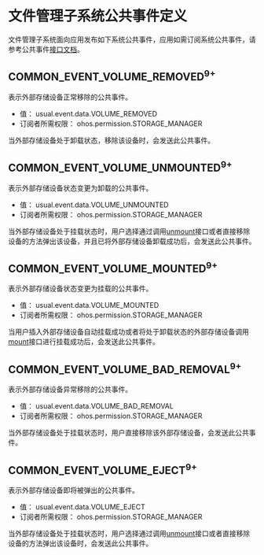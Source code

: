 # 文件管理子系统公共事件定义
文件管理子系统面向应用发布如下系统公共事件，应用如需订阅系统公共事件，请参考公共事件[接口文档](../js-apis-commonEventManager.md)。

## COMMON_EVENT_VOLUME_REMOVED<sup>9+<sup>
表示外部存储设备正常移除的公共事件。
- 值： usual.event.data.VOLUME_REMOVED
- 订阅者所需权限： ohos.permission.STORAGE_MANAGER

当外部存储设备处于卸载状态，移除该设备时，会发送此公共事件。

## COMMON_EVENT_VOLUME_UNMOUNTED<sup>9+<sup>
表示外部存储设备状态变更为卸载的公共事件。
- 值： usual.event.data.VOLUME_UNMOUNTED
- 订阅者所需权限： ohos.permission.STORAGE_MANAGER

当外部存储设备处于挂载状态时，用户选择通过调用[unmount](../../apis-core-file-kit/js-apis-file-volumemanager-sys.md)接口或者直接移除设备的方法弹出该设备，并且已将外部存储设备卸载成功后，会发送此公共事件。

## COMMON_EVENT_VOLUME_MOUNTED<sup>9+<sup>
表示外部存储设备状态变更为挂载的公共事件。
- 值： usual.event.data.VOLUME_MOUNTED
- 订阅者所需权限： ohos.permission.STORAGE_MANAGER

当用户插入外部存储设备自动挂载成功或者将处于卸载状态的外部存储设备调用[mount](../../apis-core-file-kit/js-apis-file-volumemanager-sys.md)接口进行挂载成功后，会发送此公共事件。

## COMMON_EVENT_VOLUME_BAD_REMOVAL<sup>9+<sup>
表示外部存储设备异常移除的公共事件。
- 值： usual.event.data.VOLUME_BAD_REMOVAL
- 订阅者所需权限： ohos.permission.STORAGE_MANAGER

当外部存储设备处于挂载状态时，用户直接移除该外部存储设备，会发送此公共事件。

## COMMON_EVENT_VOLUME_EJECT<sup>9+<sup>
表示外部存储设备即将被弹出的公共事件。
- 值： usual.event.data.VOLUME_EJECT
- 订阅者所需权限： ohos.permission.STORAGE_MANAGER

当外部存储设备处于挂载状态时，用户选择通过调用[unmount](../../apis-core-file-kit/js-apis-file-volumemanager-sys.md)接口或者直接移除设备的方法弹出该设备时，会发送此公共事件。
